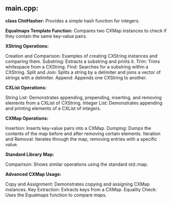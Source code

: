 <h2>main.cpp:</h2>
<b>class CIntHasher:</b> 
Provides a simple hash function for integers.

<b>Equalmaps Template Function:</b>
Compares two CXMap instances to check if they contain the same key-value pairs.

<b>XString Operations:</b>

Creation and Comparison: Examples of creating CXString instances and comparing them.
Substring: Extracts a substring and prints it.
Trim: Trims whitespace from a CXString.
Find: Searches for a substring within a CXString.
Split and Join: Splits a string by a delimiter and joins a vector of strings with a delimiter.
Append: Appends one CXString to another.

<b>CXList Operations:</b>

String List: Demonstrates appending, prepending, inserting, and removing elements from a CXList of CXString.
Integer List: Demonstrates appending and printing elements of a CXList of integers.

<b>CXMap Operations:</b>

Insertion: Inserts key-value pairs into a CXMap.
Dumping: Dumps the contents of the map before and after removing certain elements.
Iteration and Removal: Iterates through the map, removing entries with a specific value.

<b>Standard Library Map:</b>

Comparison: Shows similar operations using the standard std::map.

<b>Advanced CXMap Usage:</b>

Copy and Assignment: Demonstrates copying and assigning CXMap instances.
Key Extraction: Extracts keys from a CXMap.
Equality Check: Uses the Equalmaps function to compare maps.
